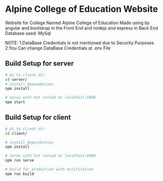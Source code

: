 # Alpine College of Education Website 

Website for College Named Alpine College of Education
Made using by angular and bootstrap in the Front End and
nodejs and express in Back End
Database used: MySql

NOTE: 
1.DataBase Credentials is not mentioned due to Security Purposes
2.You Can change DataBase Credentials at .env File


## Build Setup for server

``` bash
# Go to client dir
cd server/
# install dependencies
npm install

# serve with hot reload at localhost:5000
npm start
```

## Build Setup for client

``` bash
# Go to client dir
cd client/

# install dependencies
npm install

# serve with hot reload at localhost:8080
npm run serve

# build for production with minification
npm run build
```